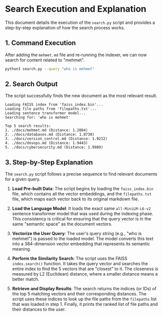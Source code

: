 # Search Execution and Explanation

This document details the execution of the `search.py` script and provides a step-by-step explanation of how the search process works.

## 1. Command Execution

After adding the `mehmet.md` file and re-running the indexer, we can now search for content related to "mehmet".

```bash
python3 search.py --query "who is mehmet"
```

## 2. Search Output

The script successfully finds the new document as the most relevant result.

```text
Loading FAISS index from 'faiss_index.bin'...
Loading file paths from 'filepaths.txt'...
Loading sentence transformer model...
Searching for: 'who is mehmet'

Top 5 search results:
1. ./docs/mehmet.md (Distance: 1.2084)
2. ./docs/databases.md (Distance: 1.8730)
3. ./docs/version_control.md (Distance: 1.9212)
4. ./docs/devops.md (Distance: 1.9443)
5. ./docs/cybersecurity.md (Distance: 1.9989)
```

## 3. Step-by-Step Explanation

The `search.py` script follows a precise sequence to find relevant documents for a given query.

1.  **Load Pre-built Data**: The script begins by loading the `faiss_index.bin` file, which contains all the vector embeddings, and the `filepaths.txt` file, which maps each vector back to its original markdown file.

2.  **Load the Language Model**: It loads the exact same `all-MiniLM-L6-v2` sentence transformer model that was used during the indexing phase. This consistency is critical for ensuring that the query vector is in the same "semantic space" as the document vectors.

3.  **Vectorize the User Query**: The user's query string (e.g., "who is mehmet") is passed to the loaded model. The model converts this text into a 384-dimension vector embedding that represents its semantic meaning.

4.  **Perform the Similarity Search**: The script uses the FAISS `index.search()` function. It takes the query vector and searches the entire index to find the 5 vectors that are "closest" to it. The closeness is measured by L2 (Euclidean) distance, where a smaller distance means a better match.

5.  **Retrieve and Display Results**: The search returns the indices (or IDs) of the top 5 matching vectors and their corresponding distances. The script uses these indices to look up the file paths from the `filepaths` list that was loaded in step 1. Finally, it prints the ranked list of file paths and their distances to the user.
